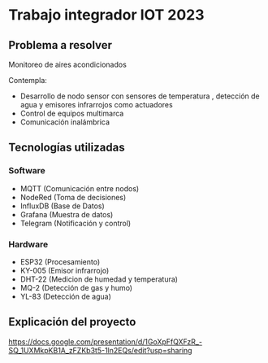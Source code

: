 # Trabajo integrador IOT 2023

## Problema a resolver

Monitoreo de aires acondicionados

Contempla:

- Desarrollo de nodo sensor con sensores de temperatura , detección de agua y
emisores infrarrojos como actuadores
- Control de equipos multimarca
- Comunicación inalámbrica

## Tecnologías utilizadas

### Software

- MQTT (Comunicación entre nodos)
- NodeRed (Toma de decisiones)
- InfluxDB (Base de Datos)
- Grafana (Muestra de datos)
- Telegram (Notificación y control)

### Hardware

- ESP32 (Procesamiento)
- KY-005 (Emisor infrarrojo)
- DHT-22 (Medicion de humedad y temperatura)
- MQ-2 (Detección de gas y humo)
- YL-83 (Detección de agua)

## Explicación del proyecto

https://docs.google.com/presentation/d/1GoXpFfQXFzR_-SQ_1UXMkpKB1A_zFZKb3t5-1ln2EQs/edit?usp=sharing
